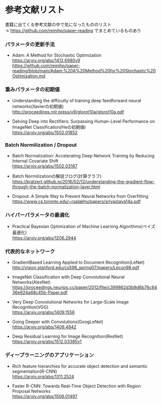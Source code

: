 # 参考文献リスト

書籍に出てくる参考文献の中で気になったもののリスト  
→ https://github.com/remihp/paper-reading でまとめているものあり


### パラメータの更新手法
- Adam: A Method for Stochastic Optimization  
  https://arxiv.org/abs/1412.6980v9  
  https://github.com/remihp/paper-reading/blob/main/Adam:%20A%20Method%20for%20Stochastic%20Optimization.md

### 重みパラメータの初期値
- Understanding the difficulty of training deep feedforward neural networks(Xavierの初期値)  
  http://proceedings.mlr.press/v9/glorot10a/glorot10a.pdf

- Delving Deep into Rectifiers: Surpassing Human-Level Performance on ImageNet Classification(Heの初期値)  
  https://arxiv.org/abs/1502.01852

### Batch Normilization / Dropout
- Batch Normalization: Accelerating Deep Network Training by Reducing Internal Covariate Shift  
  https://arxiv.org/abs/1502.03167

- Batch Normilizationの解説ブログ(計算グラフ)  
  https://kratzert.github.io/2016/02/12/understanding-the-gradient-flow-through-the-batch-normalization-layer.html

- Dropout: A Simple Way to Prevent Neural Networks from Overfitting  
  https://www.cs.toronto.edu/~rsalakhu/papers/srivastava14a.pdf  

### ハイパーパラメータの最適化
- Practical Bayesian Optimization of Machine Learning Algorithms(ベイズ最適化)  
  https://arxiv.org/abs/1206.2944  

### 代表的なネットワーク
- GradientBased Learning Applied to Document Recognition(LeNet)  
  http://vision.stanford.edu/cs598_spring07/papers/Lecun98.pdf

- ImageNet Classification with Deep Convolutional Neural Networks(AlexNet)  
  https://proceedings.neurips.cc/paper/2012/file/c399862d3b9d6b76c8436e924a68c45b-Paper.pdf
  
- Very Deep Convolutional Networks for Large-Scale Image Recognition(VGG)  
  https://arxiv.org/abs/1409.1556
  
- Going Deeper with Convolutions(GoogLeNet)    
  https://arxiv.org/abs/1409.4842
  
- Deep Residual Learning for Image Recognition(ResNet)  
  https://arxiv.org/abs/1512.03385v1

### ディープラーニングのアプリケーション
- Rich feature hierarchies for accurate object detection and semantic segmentation(R-CNN)   
  https://arxiv.org/abs/1311.2524
  
- Faster R-CNN: Towards Real-Time Object Detection with Region Proposal Networks   
  https://arxiv.org/abs/1506.01497
  


